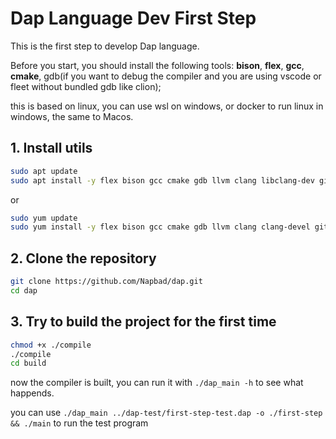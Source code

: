 # Dap Language Dev  First Step

This is the first step to develop Dap language.

Before you start, you should install the following tools:
**bison**, **flex**, **gcc**, **cmake**, gdb(if you want to debug the compiler and you are using vscode or fleet without bundled gdb like clion);

this is based on linux, you can use wsl on windows, or docker to run linux in windows, the same to Macos.

## 1. Install utils
```bash
sudo apt update 
sudo apt install -y flex bison gcc cmake gdb llvm clang libclang-dev git ninja-build llvm-devel
```

or 

```bash
sudo yum update 
sudo yum install -y flex bison gcc cmake gdb llvm clang clang-devel git ninja-build llvm-devel
```

## 2. Clone the repository

```bash
git clone https://github.com/Napbad/dap.git
cd dap
```

## 3. Try to build the project for the first time
```bash
chmod +x ./compile
./compile
cd build
```
now the compiler is built, you can run it with `./dap_main -h` to see what happends.

you can use `./dap_main ../dap-test/first-step-test.dap -o ./first-step  && ./main` to run the test program
